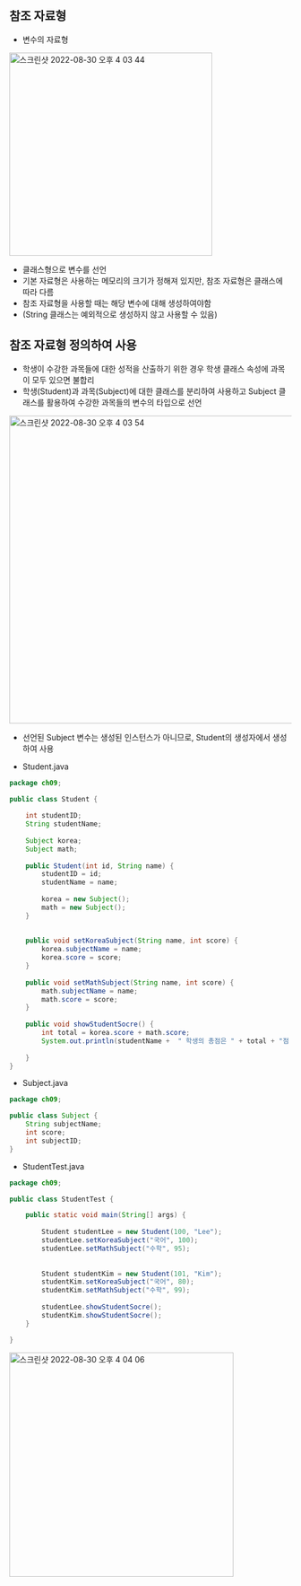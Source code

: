 ## 참조 자료형
- 변수의 자료형
<img width="362" alt="스크린샷 2022-08-30 오후 4 03 44" src="https://user-images.githubusercontent.com/75515697/187371972-f7a689a4-159b-4841-bb72-2f7112467295.png">

- 클래스형으로 변수를 선언
- 기본 자료형은 사용하는 메모리의 크기가 정해져 있지만, 참조 자료형은 클래스에 따라 다름
- 참조 자료형을 사용할 때는 해당 변수에 대해 생성하여야함
- (String 클래스는 예외적으로 생성하지 않고 사용할 수 있음)

## 참조 자료형 정의하여 사용
- 학생이 수강한 과목들에 대한 성적을 산출하기 위한 경우 학생 클래스 속성에 과목이 모두 있으면 불합리
- 학생(Student)과 과목(Subject)에 대한 클래스를 분리하여 사용하고 Subject 클래스를 활용하여 수강한 과목들의 변수의 타입으로 선언
<img width="549" alt="스크린샷 2022-08-30 오후 4 03 54" src="https://user-images.githubusercontent.com/75515697/187372562-2890e85a-eb86-4914-939b-9b77de08bb8c.png">

- 선언된 Subject 변수는 생성된 인스턴스가 아니므로, Student의 생성자에서 생성하여 사용

- Student.java
```Java
package ch09;

public class Student {
	
	int studentID;
	String studentName;
	
	Subject korea;
	Subject math;
	
	public Student(int id, String name) {
		studentID = id;
		studentName = name;
		
		korea = new Subject();
		math = new Subject();
	}
	
	
	public void setKoreaSubject(String name, int score) {
		korea.subjectName = name;
		korea.score = score;
	}
	
	public void setMathSubject(String name, int score) {
		math.subjectName = name;
		math.score = score;
	}
	
	public void showStudentSocre() {
		int total = korea.score + math.score;
		System.out.println(studentName +  " 학생의 총점은 " + total + "점 입니다." );
		
	}
}
```

- Subject.java
```Java
package ch09;

public class Subject {
	String subjectName;
	int score;
	int subjectID;
}
```

- StudentTest.java
```Java
package ch09;

public class StudentTest {

	public static void main(String[] args) {
		
		Student studentLee = new Student(100, "Lee");
		studentLee.setKoreaSubject("국어", 100);
		studentLee.setMathSubject("수학", 95);
		
		
		Student studentKim = new Student(101, "Kim");
		studentKim.setKoreaSubject("국어", 80);
		studentKim.setMathSubject("수학", 99);
		
		studentLee.showStudentSocre();
		studentKim.showStudentSocre();
	}

}
```

<img width="400" alt="스크린샷 2022-08-30 오후 4 04 06" src="https://user-images.githubusercontent.com/75515697/187373485-04a9a7b5-82a1-415d-9272-538db249f324.png">
